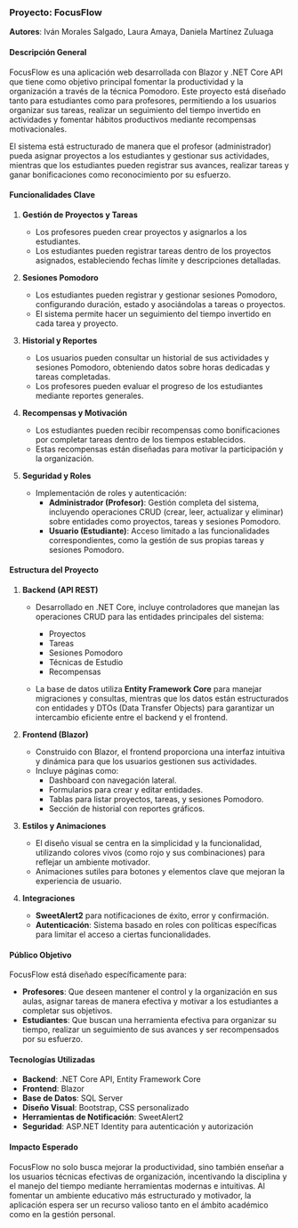 ### Proyecto: FocusFlow  
**Autores**: Iván Morales Salgado, Laura Amaya, Daniela Martínez Zuluaga  



#### Descripción General
FocusFlow es una aplicación web desarrollada con Blazor y .NET Core API que tiene como objetivo principal fomentar la productividad y la organización a través de la técnica Pomodoro. Este proyecto está diseñado tanto para estudiantes como para profesores, permitiendo a los usuarios organizar sus tareas, realizar un seguimiento del tiempo invertido en actividades y fomentar hábitos productivos mediante recompensas motivacionales.  

El sistema está estructurado de manera que el profesor (administrador) pueda asignar proyectos a los estudiantes y gestionar sus actividades, mientras que los estudiantes pueden registrar sus avances, realizar tareas y ganar bonificaciones como reconocimiento por su esfuerzo.  



#### Funcionalidades Clave
1. **Gestión de Proyectos y Tareas**  
   - Los profesores pueden crear proyectos y asignarlos a los estudiantes.  
   - Los estudiantes pueden registrar tareas dentro de los proyectos asignados, estableciendo fechas límite y descripciones detalladas.  

2. **Sesiones Pomodoro**  
   - Los estudiantes pueden registrar y gestionar sesiones Pomodoro, configurando duración, estado y asociándolas a tareas o proyectos.  
   - El sistema permite hacer un seguimiento del tiempo invertido en cada tarea y proyecto.  

3. **Historial y Reportes**  
   - Los usuarios pueden consultar un historial de sus actividades y sesiones Pomodoro, obteniendo datos sobre horas dedicadas y tareas completadas.  
   - Los profesores pueden evaluar el progreso de los estudiantes mediante reportes generales.  

4. **Recompensas y Motivación**  
   - Los estudiantes pueden recibir recompensas como bonificaciones por completar tareas dentro de los tiempos establecidos.  
   - Estas recompensas están diseñadas para motivar la participación y la organización.  

5. **Seguridad y Roles**  
   - Implementación de roles y autenticación:  
     - **Administrador (Profesor)**: Gestión completa del sistema, incluyendo operaciones CRUD (crear, leer, actualizar y eliminar) sobre entidades como proyectos, tareas y sesiones Pomodoro.  
     - **Usuario (Estudiante)**: Acceso limitado a las funcionalidades correspondientes, como la gestión de sus propias tareas y sesiones Pomodoro.  



#### Estructura del Proyecto
1. **Backend (API REST)**  
   - Desarrollado en .NET Core, incluye controladores que manejan las operaciones CRUD para las entidades principales del sistema:  
     - Proyectos  
     - Tareas  
     - Sesiones Pomodoro  
     - Técnicas de Estudio  
     - Recompensas  

   - La base de datos utiliza **Entity Framework Core** para manejar migraciones y consultas, mientras que los datos están estructurados con entidades y DTOs (Data Transfer Objects) para garantizar un intercambio eficiente entre el backend y el frontend.  

2. **Frontend (Blazor)**  
   - Construido con Blazor, el frontend proporciona una interfaz intuitiva y dinámica para que los usuarios gestionen sus actividades.  
   - Incluye páginas como:  
     - Dashboard con navegación lateral.  
     - Formularios para crear y editar entidades.  
     - Tablas para listar proyectos, tareas, y sesiones Pomodoro.  
     - Sección de historial con reportes gráficos.  

3. **Estilos y Animaciones**  
   - El diseño visual se centra en la simplicidad y la funcionalidad, utilizando colores vivos (como rojo y sus combinaciones) para reflejar un ambiente motivador.  
   - Animaciones sutiles para botones y elementos clave que mejoran la experiencia de usuario.  

4. **Integraciones**  
   - **SweetAlert2** para notificaciones de éxito, error y confirmación.  
   - **Autenticación**: Sistema basado en roles con políticas específicas para limitar el acceso a ciertas funcionalidades.  



#### Público Objetivo
FocusFlow está diseñado específicamente para:
- **Profesores**: Que deseen mantener el control y la organización en sus aulas, asignar tareas de manera efectiva y motivar a los estudiantes a completar sus objetivos.  
- **Estudiantes**: Que buscan una herramienta efectiva para organizar su tiempo, realizar un seguimiento de sus avances y ser recompensados por su esfuerzo.  



#### Tecnologías Utilizadas
- **Backend**: .NET Core API, Entity Framework Core  
- **Frontend**: Blazor  
- **Base de Datos**: SQL Server  
- **Diseño Visual**: Bootstrap, CSS personalizado  
- **Herramientas de Notificación**: SweetAlert2  
- **Seguridad**: ASP.NET Identity para autenticación y autorización  



#### Impacto Esperado
FocusFlow no solo busca mejorar la productividad, sino también enseñar a los usuarios técnicas efectivas de organización, incentivando la disciplina y el manejo del tiempo mediante herramientas modernas e intuitivas. Al fomentar un ambiente educativo más estructurado y motivador, la aplicación espera ser un recurso valioso tanto en el ámbito académico como en la gestión personal.  
